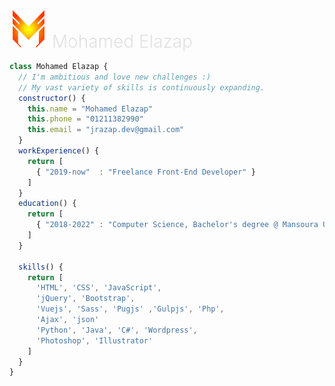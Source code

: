 <style>
.social_media2 {
  width: fit-content;
  margin: 0 auto 30px auto;
  display: none;
}
.social_media2 ul li {
  display: inline-block;
  margin: 5px;
}
.social_media2 ul li a {
  width: 40px;
  height: 40px;
  display: table-cell;
  text-align: center;
  vertical-align: middle;
  border-radius: 50%;
  border: 5px solid;
}
</style>
<h1 style="margin: 0px auto;font-weight: 300;color: #e1e1e1;"><img src="./logo.png" alt=""> Mohamed Elazap</h1>


```javascript
class Mohamed Elazap {
  // I'm ambitious and love new challenges :)
  // My vast variety of skills is continuously expanding.
  constructor() {
    this.name = "Mohamed Elazap"
    this.phone = "01211382990"
    this.email = "jrazap.dev@gmail.com"
  }
  workExperience() {
    return [
      { "2019-now"  : "Freelance Front-End Developer" }
    ]      
  }
  education() {
    return [
      { "2018-2022" : "Computer Science, Bachelor's degree @ Mansoura University" }
    ]
  }
  
  skills() {
    return [ 
      'HTML', 'CSS', 'JavaScript',
      'jQuery', 'Bootstrap',
      'Vuejs', 'Sass', 'Pugjs' ,'Gulpjs', 'Php', 
      'Ajax', 'json'
      'Python', 'Java', 'C#', 'Wordpress',
      'Photoshop', 'Illustrator'
    ]
  }
}
```
<div class="social_media2">
                <ul>
                  <li>
                    <a href="https://www.facebook.com/jrazap1" target="_blank"
                      ><i class="fab fa-facebook" aria-hidden="true"></i
                    ></a>
                  </li>
                  <li>
                    <a href="https://twitter.com/jrazap1" target="_blank"
                      ><i class="fab fa-twitter" aria-hidden="true"></i
                    ></a>
                  </li>
                  <li>
                    <a href="https://github.com/jrazap" target="_blank"
                      ><i class="fab fa-github" aria-hidden="true"></i
                    ></a>
                  </li>
                  <li>
                    <a
                      href="https://www.linkedin.com/in/jrazap/"
                      target="_blank"
                      ><i class="fab fa-linkedin-in" aria-hidden="true"></i
                    ></a>
                  </li>
                  <li>
                    <a href="https://www.instagram.com/jrazap/" target="_blank"
                      ><i class="fab fa-instagram" aria-hidden="true"></i
                    ></a>
                  </li>
                </ul>
              </div>
